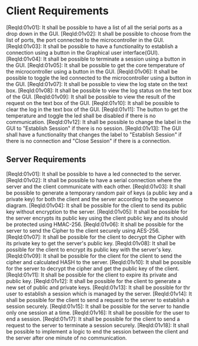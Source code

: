 # Client Requirements

[ReqId:01v01]: It shall be possible to have a list of all the serial ports as a drop down in the GUI.
[ReqId:01v02]: It shall be possible to choose from the list of ports, the port connected to the microcontroller in the GUI.
[ReqId:01v03]: It shall be possible to have a functionality to establish a connection using a button in the Graphical user interface(GUI).
[ReqId:01v04]: It shall be possible to terminate a session using a button in the GUI.
[ReqId:01v05]: It shall be possible to get the core temperature of the microcontroller using a button in the GUI.
[ReqId:01v06]: It shall be possible to toggle the led connected to the microcontroller using a button in the GUI.
[ReqId:01v07]: It shall be possible to view the log state on the text box.
[ReqId:01v08]: It shall be possible to view the log status on the text box of the GUI.
[ReqId:01v09]: It shall be possible to view the result of the request on the text box of the GUI.
[ReqId:01v10]: It shall be possible to clear the log in the text box of the GUI.
[ReqId:01v11]: The button to get the temperature and toggle the led shall be disabled if there is no communication.
[ReqId:01v12]: It shall be possible to change the label in the GUI to "Establish Session" if there is no session.
[ReqId:01v13]: The GUI shall have a functionality that changes the label to "Establish Session" if there is no connection and "Close Session" if there is a connection.

## Server Requirements

[ReqId:01v01]: It shall be possible to have a led connected to the server.
[ReqId:01v02]: It shall be possible to have a serial connection where the server and the client communicate with each other.
[ReqId:01v03]: It shall be possible to generate a temporary random pair of keys (a public key and a private key) for both the client and the server according to the sequence diagram.
[ReqId:01v04]: It shall be possible for the client to send its public key without encryption to the server.
[ReqId:01v05]: It shall be possible for the server encrypts its public key using the client public key and its should be protected using HMAC-256.
[ReqId:01v06]: It shall be possible for the server to send the Cipher to the client securely using AES-256.
[ReqId:01v07]: It shall be possible for the client to decrypt the Cipher with its private key to get the server's public key.
[ReqId:01v08]: It shall be possible for the client to encrypt its public key with the server's key.
[ReqId:01v09]: It shall be possible for the client for the client to send the cipher and calculated HASH to the server.
[ReqId:01v10]: It shall be possible for the server to decrypt the cipher and get the public key of the client.
[ReqId:01v11]: It shall be possible for the client to expire its private and public key.
[ReqId:01v12]: It shall be possible for the client to generate a new set of public and private keys.
[ReqId:01v13]: It shall be possible for thr user to establish a session which is managed by the server.
[ReqId:01v14]: It shall be possible for the client to send a request to the server to establish a session securely.
[ReqId:01v15]: It shall be possible for the server to handle only one session at a time.
[ReqId:01v16]: It shall be possible for the user to end a session.
[ReqId:01v17]: It shall be possible for the client to send a request to the server to terminate a session securely.
[ReqId:01v18]: It shall be possible to implement a logic to end the session between the client and the server after one minute of no communication.
